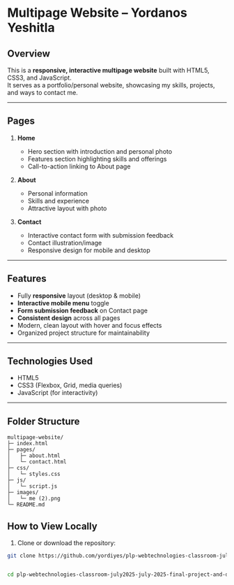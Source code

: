 # Multipage Website – Yordanos Yeshitla

## Overview
This is a **responsive, interactive multipage website** built with HTML5, CSS3, and JavaScript.  
It serves as a portfolio/personal website, showcasing my skills, projects, and ways to contact me.

---

## Pages

1. **Home**
   - Hero section with introduction and personal photo
   - Features section highlighting skills and offerings
   - Call-to-action linking to About page

2. **About**
   - Personal information
   - Skills and experience
   - Attractive layout with photo

3. **Contact**
   - Interactive contact form with submission feedback
   - Contact illustration/image
   - Responsive design for mobile and desktop

---

## Features
- Fully **responsive** layout (desktop & mobile)
- **Interactive mobile menu** toggle
- **Form submission feedback** on Contact page
- **Consistent design** across all pages
- Modern, clean layout with hover and focus effects
- Organized project structure for maintainability

---

## Technologies Used
- HTML5
- CSS3 (Flexbox, Grid, media queries)
- JavaScript (for interactivity)

---

## Folder Structure
```text
multipage-website/
├─ index.html
├─ pages/
│   ├─ about.html
│   └─ contact.html
├─ css/
│   └─ styles.css
├─ js/
│   └─ script.js
├─ images/
│   └─ me (2).png
└─ README.md
```

## How to View Locally
1. Clone or download the repository:
```bash
git clone https://github.com/yordiyes/plp-webtechnologies-classroom-july2025-july-2025-final-project-and-deployment-Final-Project-and-Depl.git


cd plp-webtechnologies-classroom-july2025-july-2025-final-project-and-deployment-Final-Project-and-Depl
```

